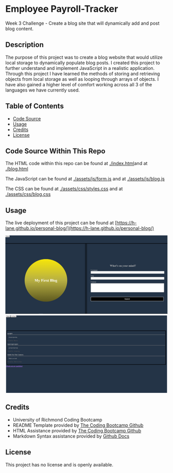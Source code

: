# Employee Payroll-Tracker

Week 3 Challenge - Create a blog site that will dynamically add and post blog content.

## Description

The purpose of this project was to create a blog website that would utilize local storage to dynamically populate blog posts. I created this project to further understand and implement JavaScript in a realistic application. Through this project I have learned the methods of storing and retrieving objects from local storage as well as looping through arrays of objects. I have also gained a higher level of comfort working across all 3 of the languages we have currently used.

## Table of Contents

- [Code Source](#code-source-within-this-repo)
- [Usage](#usage)
- [Credits](#credits)
- [License](#license)

## Code Source Within This Repo

The HTML code within this repo can be found at [./index.html](index.html)and at [./blog.html](blog.html) 

The JavaScript can be found at [./assets/js/form.js](assets/js/form.js) and at [./assets/js/blog.js](assets/js/blog.js)

The CSS can be found at [./assets/css/styles.css](assets/css/styles.css) and at [./assets/css/blog.css](assets/css/blog.css)

## Usage

The live deployment of this project can be found at [https://h-lane.github.io/personal-blog/](https://h-lane.github.io/personal-blog/)

![alt text](./assets/Form.PNG)
![alt text](./assets/Blog.PNG)

## Credits

- University of Richmond Coding Bootcamp
- README Template provided by [The Coding Bootcamp Github](https://coding-boot-camp.github.io/full-stack/github/professional-readme-guide)
- HTML Assistance provided by [The Coding Bootcamp Github](https://coding-boot-camp.github.io/full-stack/html/html-cheatsheet)
- Markdown Syntax assistance provided by [Github Docs](https://docs.github.com/en/get-started/writing-on-github/getting-started-with-writing-and-formatting-on-github/basic-writing-and-formatting-syntax#section-links)

## License

This project has no license and is openly available.
